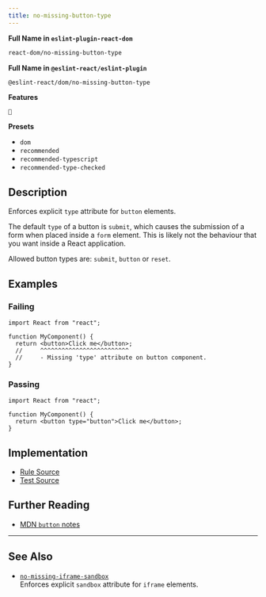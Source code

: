 ```yaml
---
title: no-missing-button-type
---
```


**Full Name in `eslint-plugin-react-dom`**

```sh copy
react-dom/no-missing-button-type
```

**Full Name in `@eslint-react/eslint-plugin`**

```sh copy
@eslint-react/dom/no-missing-button-type
```

**Features**

`🔧`

**Presets**

- `dom`
- `recommended`
- `recommended-typescript`
- `recommended-type-checked`

## Description

Enforces explicit `type` attribute for `button` elements.

The default `type` of a button is `submit`, which causes the submission of a form when placed inside a `form` element. This is likely not the behaviour that you want inside a React application.

Allowed button types are: `submit`, `button` or `reset`.

## Examples

### Failing

```tsx
import React from "react";

function MyComponent() {
  return <button>Click me</button>;
  //     ^^^^^^^^^^^^^^^^^^^^^^^^^
  //     - Missing 'type' attribute on button component.
}
```

### Passing

```tsx
import React from "react";

function MyComponent() {
  return <button type="button">Click me</button>;
}
```

## Implementation

- [Rule Source](https://github.com/Rel1cx/eslint-react/tree/main/packages/plugins/eslint-plugin-react-dom/src/rules/no-missing-button-type.ts)
- [Test Source](https://github.com/Rel1cx/eslint-react/tree/main/packages/plugins/eslint-plugin-react-dom/src/rules/no-missing-button-type.spec.ts)

## Further Reading

- [MDN `button` notes](https://developer.mozilla.org/en-US/docs/Web/HTML/Element/button#notes)

---

## See Also

- [`no-missing-iframe-sandbox`](./dom-no-missing-iframe-sandbox)\
  Enforces explicit `sandbox` attribute for `iframe` elements.
